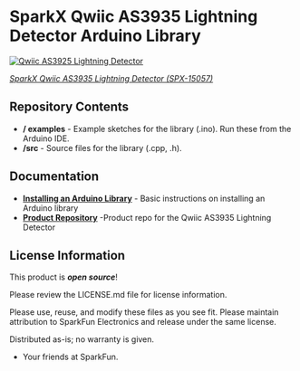 SparkX Qwiic AS3935 Lightning Detector Arduino Library
========================================

[![Qwiic AS3925 Lightning Detector](https://cdn.sparkfun.com/assets/parts/1/3/4/0/1/15057-Qwiic_AS3935_Lightning_Detector-01.jpg)](https://www.sparkfun.com/products/15057)

[*SparkX Qwiic AS3935 Lightning Detector (SPX-15057)*](https://www.sparkfun.com/products/15057)

Repository Contents
-------------------

* **/ examples** - Example sketches for the library (.ino). Run these from the Arduino IDE.
* **/src** - Source files for the library (.cpp, .h).

Documentation
--------------
* **[Installing an Arduino Library](https://learn.sparkfun.com/tutorials/installing-an-arduino-library/)** - Basic instructions on installing an Arduino library
* **[Product Repository](https://github.com/sparkfunX/Qwiic_AS3935_Lightning_Detector)** -Product repo for the Qwiic AS3935 Lightning Detector

License Information
-------------------

This product is _**open source**_! 

Please review the LICENSE.md file for license information.

Please use, reuse, and modify these files as you see fit. Please maintain attribution to SparkFun Electronics and release under the same license.

Distributed as-is; no warranty is given.

- Your friends at SparkFun.
